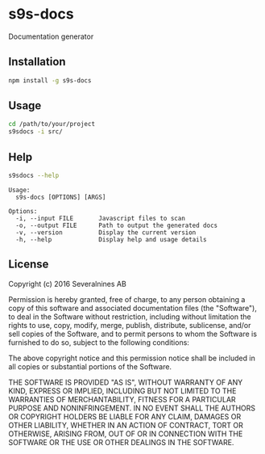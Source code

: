 # s9s-docs
Documentation generator

## Installation
```bash
npm install -g s9s-docs
```

## Usage
```bash
cd /path/to/your/project
s9sdocs -i src/
```

## Help
```bash
s9sdocs --help
```
```
Usage:
  s9s-docs [OPTIONS] [ARGS]

Options:
  -i, --input FILE       Javascript files to scan
  -o, --output FILE      Path to output the generated docs
  -v, --version          Display the current version
  -h, --help             Display help and usage details
```

## License

Copyright (c) 2016 Severalnines AB

Permission is hereby granted, free of charge, to any person obtaining a copy of this software and associated documentation files (the "Software"), to deal in the Software without restriction, including without limitation the rights to use, copy, modify, merge, publish, distribute, sublicense, and/or sell copies of the Software, and to permit persons to whom the Software is furnished to do so, subject to the following conditions:

The above copyright notice and this permission notice shall be included in all copies or substantial portions of the Software.

THE SOFTWARE IS PROVIDED "AS IS", WITHOUT WARRANTY OF ANY KIND, EXPRESS OR IMPLIED, INCLUDING BUT NOT LIMITED TO THE WARRANTIES OF MERCHANTABILITY, FITNESS FOR A PARTICULAR PURPOSE AND NONINFRINGEMENT. IN NO EVENT SHALL THE AUTHORS OR COPYRIGHT HOLDERS BE LIABLE FOR ANY CLAIM, DAMAGES OR OTHER LIABILITY, WHETHER IN AN ACTION OF CONTRACT, TORT OR OTHERWISE, ARISING FROM, OUT OF OR IN CONNECTION WITH THE SOFTWARE OR THE USE OR OTHER DEALINGS IN THE SOFTWARE.
